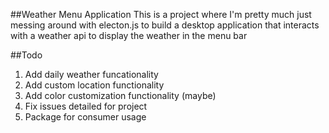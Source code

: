 ##Weather Menu Application
This is a project where I'm pretty much just messing around with electon.js to build a desktop application that interacts with a weather api to display the weather in the menu bar

##Todo
1. Add daily weather funcationality
2. Add custom location functionality
3. Add color customization functionality (maybe)
4. Fix issues detailed for project
5. Package for consumer usage
